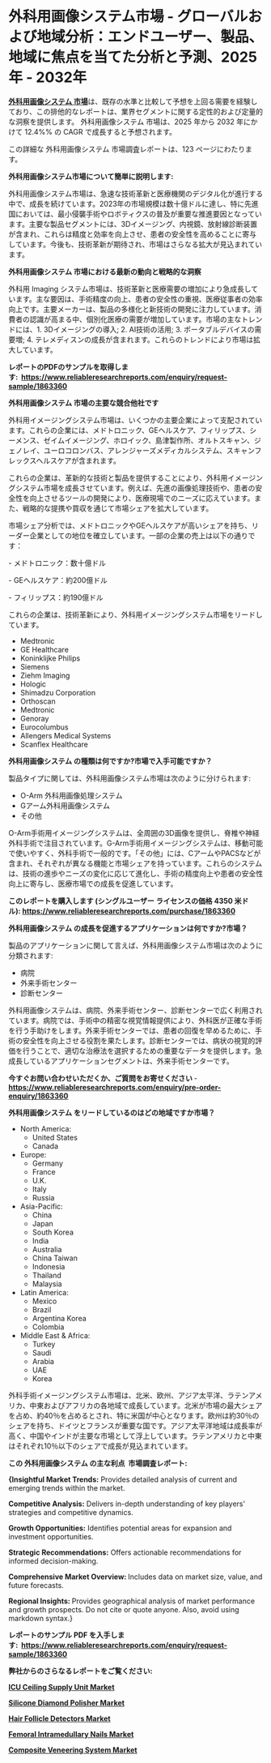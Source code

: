 <p><h1>外科用画像システム市場 - グローバルおよび地域分析：エンドユーザー、製品、地域に焦点を当てた分析と予測、2025年 - 2032年</h1></p><p data-sourcepos="1:1-1:157"><strong><a href="https://www.reliableresearchreports.com/surgical-imaging-system-r1863360?utm_campaign=107&utm_medium=36&utm_source=Github&utm_content=ia&utm_term=05032025&utm_id=surgical-imaging-system">外科用画像システム 市場</a></strong>は、既存の水準と比較して予想を上回る需要を経験しており、この排他的なレポートは、業界セグメントに関する定性的および定量的な洞察を提供します。 外科用画像システム 市場は、2025 年から 2032 年にかけて 12.4%% の CAGR で成長すると予想されます。</p>
<p data-sourcepos="3:1-3:50">この詳細な 外科用画像システム 市場調査レポートは、123 ページにわたります。</p>
<p><strong>外科用画像システム市場について簡単に説明します:</strong></p>
<p><p>外科用画像システム市場は、急速な技術革新と医療機関のデジタル化が進行する中で、成長を続けています。2023年の市場規模は数十億ドルに達し、特に先進国においては、最小侵襲手術やロボティクスの普及が重要な推進要因となっています。主要な製品セグメントには、3Dイメージング、内視鏡、放射線診断装置が含まれ、これらは精度と効率を向上させ、患者の安全性を高めることに寄与しています。今後も、技術革新が期待され、市場はさらなる拡大が見込まれています。</p></p>
<p><strong>外科用画像システム 市場における最新の動向と戦略的な洞察</strong></p>
<p><p>外科用 Imaging システム市場は、技術革新と医療需要の増加により急成長しています。主な要因は、手術精度の向上、患者の安全性の重視、医療従事者の効率向上です。主要メーカーは、製品の多様化と新技術の開発に注力しています。消費者の認識が高まる中、個別化医療の需要が増加しています。市場の主なトレンドには、1. 3Dイメージングの導入; 2. AI技術の活用; 3. ポータブルデバイスの需要増; 4. テレメディスンの成長が含まれます。これらのトレンドにより市場は拡大しています。</p></p>
<p><strong>レポートのPDFのサンプルを取得します</strong><strong>:&nbsp;&nbsp;<a href="https://www.reliableresearchreports.com/enquiry/request-sample/1863360?utm_campaign=107&utm_medium=36&utm_source=Github&utm_content=ia&utm_term=05032025&utm_id=surgical-imaging-system">https://www.reliableresearchreports.com/enquiry/request-sample/1863360</a></strong></p>
<p><strong>外科用画像システム 市場の主要な競合他社です</strong></p>
<p><p>外科用イメージングシステム市場は、いくつかの主要企業によって支配されています。これらの企業には、メドトロニック、GEヘルスケア、フィリップス、シーメンス、ゼイムイメージング、ホロイック、島津製作所、オルトスキャン、ジェノレイ、ユーロコロンバス、アレンジャーズメディカルシステム、スキャンフレックスヘルスケアが含まれます。</p><p>これらの企業は、革新的な技術と製品を提供することにより、外科用イメージングシステム市場を成長させています。例えば、先進の画像処理技術や、患者の安全性を向上させるツールの開発により、医療現場でのニーズに応えています。また、戦略的な提携や買収を通じて市場シェアを拡大しています。</p><p>市場シェア分析では、メドトロニックやGEヘルスケアが高いシェアを持ち、リーダー企業としての地位を確立しています。一部の企業の売上は以下の通りです：</p><p>- メドトロニック：数十億ドル</p><p>- GEヘルスケア：約200億ドル</p><p>- フィリップス：約190億ドル</p><p>これらの企業は、技術革新により、外科用イメージングシステム市場をリードしています。</p></p>
<p><ul><li>Medtronic</li><li>GE Healthcare</li><li>Koninklijke Philips</li><li>Siemens</li><li>Ziehm Imaging</li><li>Hologic</li><li>Shimadzu Corporation</li><li>Orthoscan</li><li>Medtronic</li><li>Genoray</li><li>Eurocolumbus</li><li>Allengers Medical Systems</li><li>Scanflex Healthcare</li></ul></p>
<p><strong>外科用画像システム の種類は何ですか?市場で入手可能ですか？</strong></p>
<p>製品タイプに関しては、外科用画像システム市場は次のように分けられます:</p>
<p><ul><li>O-Arm 外科用画像処理システム</li><li>Gアーム外科用画像システム</li><li>その他</li></ul></p>
<p><p>O-Arm手術用イメージングシステムは、全周囲の3D画像を提供し、脊椎や神経外科手術で注目されています。G-Arm手術用イメージングシステムは、移動可能で使いやすく、外科手術で一般的です。「その他」には、CアームやPACSなどが含まれ、それぞれが異なる機能と市場シェアを持っています。これらのシステムは、技術の進歩やニーズの変化に応じて進化し、手術の精度向上や患者の安全性向上に寄与し、医療市場での成長を促進しています。</p></p>
<p><strong>このレポートを購入します (シングルユーザー ライセンスの価格 4350 米ドル):&nbsp;<a href="https://www.reliableresearchreports.com/purchase/1863360?utm_campaign=107&utm_medium=36&utm_source=Github&utm_content=ia&utm_term=05032025&utm_id=surgical-imaging-system">https://www.reliableresearchreports.com/purchase/1863360</a></strong></p>
<p><strong>外科用画像システム の成長を促進するアプリケーションは何ですか?市場？</strong></p>
<p>製品のアプリケーションに関して言えば、外科用画像システム市場は次のように分類されます:</p>
<p><ul><li>病院</li><li>外来手術センター</li><li>診断センター</li></ul></p>
<p><p>外科用画像システムは、病院、外来手術センター、診断センターで広く利用されています。病院では、手術中の精密な視覚情報提供により、外科医が正確な手術を行う手助けをします。外来手術センターでは、患者の回復を早めるために、手術の安全性を向上させる役割を果たします。診断センターでは、病状の視覚的評価を行うことで、適切な治療法を選択するための重要なデータを提供します。急成長しているアプリケーションセグメントは、外来手術センターです。</p></p>
<p><strong>今すぐお問い合わせいただくか、ご質問をお寄せください</strong><strong>&nbsp;</strong>-<strong><a href="https://www.reliableresearchreports.com/enquiry/pre-order-enquiry/1863360?utm_campaign=107&utm_medium=36&utm_source=Github&utm_content=ia&utm_term=05032025&utm_id=surgical-imaging-system">https://www.reliableresearchreports.com/enquiry/pre-order-enquiry/1863360</a></strong></p>
<p><strong>外科用画像システム をリードしているのはどの地域ですか市場？</strong></p>
<p><ul>
    <li>
        North America:
        <ul>
            <li>United States</li>
            <li>Canada</li>
        </ul>
    </li>
    <li>
        Europe:
        <ul>
            <li>Germany</li>
            <li>France</li>
            <li>U.K.</li>
            <li>Italy</li>
            <li>Russia</li>
        </ul>
    </li>
    <li>
        Asia-Pacific:
        <ul>
            <li>China</li>
            <li>Japan</li>
            <li>South Korea</li>
            <li>India</li>
            <li>Australia</li>
            <li>China Taiwan</li>
            <li>Indonesia</li>
            <li>Thailand</li>
            <li>Malaysia</li>
        </ul>
    </li>
    <li>
        Latin America:
        <ul>
            <li>Mexico</li>
            <li>Brazil</li>
            <li>Argentina Korea</li>
            <li>Colombia</li>
        </ul>
    </li>
    <li>
        Middle East & Africa:
        <ul>
            <li>Turkey</li>
            <li>Saudi</li>
            <li>Arabia</li>
            <li>UAE</li>
            <li>Korea</li>
        </ul>
    </li>
    </ul></p>
<p><p>外科手術イメージングシステム市場は、北米、欧州、アジア太平洋、ラテンアメリカ、中東およびアフリカの各地域で成長しています。北米が市場の最大シェアを占め、約40％を占めるとされ、特に米国が中心となります。欧州は約30％のシェアを持ち、ドイツとフランスが重要な国です。アジア太平洋地域は成長率が高く、中国やインドが主要な市場として浮上しています。ラテンアメリカと中東はそれぞれ10％以下のシェアで成長が見込まれています。</p></p>
<p><strong>この 外科用画像システム の主な利点&nbsp; 市場調査レポート:</strong></p>
<p><strong>{Insightful Market Trends:</strong> Provides detailed analysis of current and emerging trends within the market.</p>
<p><strong>Competitive Analysis:</strong> Delivers in-depth understanding of key players' strategies and competitive dynamics.</p>
<p><strong>Growth Opportunities:</strong> Identifies potential areas for expansion and investment opportunities.</p>
<p><strong>Strategic Recommendations:</strong> Offers actionable recommendations for informed decision-making.</p>
<p><strong>Comprehensive Market Overview: </strong>Includes data on market size, value, and future forecasts.</p>
<p><strong>Regional Insights: </strong>Provides geographical analysis of market performance and growth prospects. Do not cite or quote anyone. Also, avoid using markdown syntax.}</p>
<p><strong>レポートのサンプル PDF を入手します:&nbsp;</strong><strong>&nbsp;<a href="https://www.reliableresearchreports.com/enquiry/request-sample/1863360?utm_campaign=107&utm_medium=36&utm_source=Github&utm_content=ia&utm_term=05032025&utm_id=surgical-imaging-system">https://www.reliableresearchreports.com/enquiry/request-sample/1863360</a></strong></p>
<p></p>
<p></p>
<p></p>
<p></p>
<p><strong>弊社からのさらなるレポートをご覧ください:</strong></p>
<p><strong><p><a href="https://github.com/jugutstam/Market-Research-Report-List-1/blob/main/icu-ceiling-supply-unit-market.md?utm_campaign=107&utm_medium=36&utm_source=Github&utm_content=ia&utm_term=05032025&utm_id=surgical-imaging-system">ICU Ceiling Supply Unit Market</a></p><p><a href="https://github.com/olgacjawbr/Market-Research-Report-List-1/blob/main/silicone-diamond-polisher-market.md?utm_campaign=107&utm_medium=36&utm_source=Github&utm_content=ia&utm_term=05032025&utm_id=surgical-imaging-system">Silicone Diamond Polisher Market</a></p><p><a href="https://github.com/moratronak3q/Market-Research-Report-List-1/blob/main/hair-follicle-detectors-market.md?utm_campaign=107&utm_medium=36&utm_source=Github&utm_content=ia&utm_term=05032025&utm_id=surgical-imaging-system">Hair Follicle Detectors Market</a></p><p><a href="https://github.com/reahmmunises/Market-Research-Report-List-1/blob/main/femoral-intramedullary-nails-market.md?utm_campaign=107&utm_medium=36&utm_source=Github&utm_content=ia&utm_term=05032025&utm_id=surgical-imaging-system">Femoral Intramedullary Nails Market</a></p><p><a href="https://github.com/latzerelfigo48/Market-Research-Report-List-1/blob/main/composite-veneering-system-market.md?utm_campaign=107&utm_medium=36&utm_source=Github&utm_content=ia&utm_term=05032025&utm_id=surgical-imaging-system">Composite Veneering System Market</a></p></strong></p>